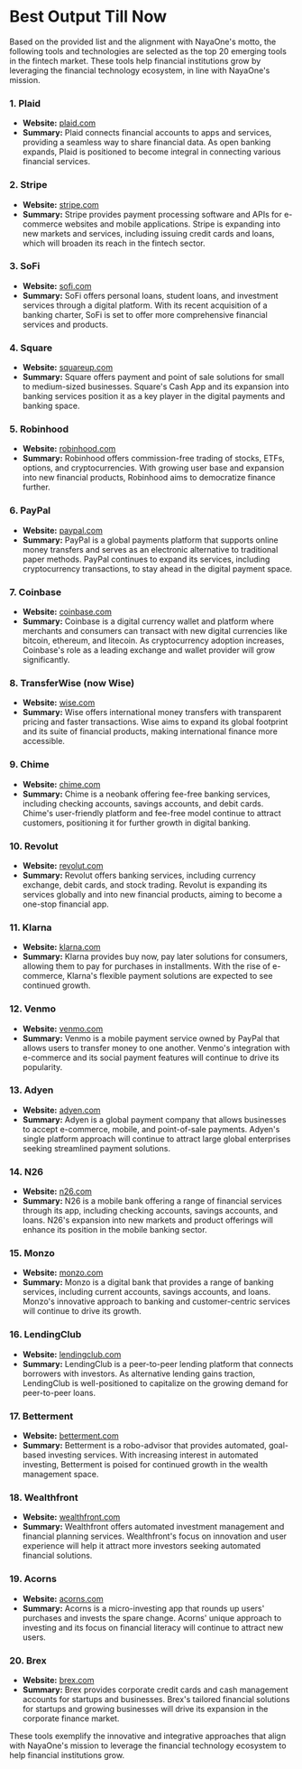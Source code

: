 # Best Output Till Now

Based on the provided list and the alignment with NayaOne's motto, the following tools and technologies are selected as the top 20 emerging tools in the fintech market. These tools help financial institutions grow by leveraging the financial technology ecosystem, in line with NayaOne's mission.

### 1. **Plaid**
   - **Website:** [plaid.com](https://plaid.com)
   - **Summary:** Plaid connects financial accounts to apps and services, providing a seamless way to share financial data. As open banking expands, Plaid is positioned to become integral in connecting various financial services.

### 2. **Stripe**
   - **Website:** [stripe.com](https://stripe.com)
   - **Summary:** Stripe provides payment processing software and APIs for e-commerce websites and mobile applications. Stripe is expanding into new markets and services, including issuing credit cards and loans, which will broaden its reach in the fintech sector.

### 3. **SoFi**
   - **Website:** [sofi.com](https://www.sofi.com)
   - **Summary:** SoFi offers personal loans, student loans, and investment services through a digital platform. With its recent acquisition of a banking charter, SoFi is set to offer more comprehensive financial services and products.

### 4. **Square**
   - **Website:** [squareup.com](https://squareup.com)
   - **Summary:** Square offers payment and point of sale solutions for small to medium-sized businesses. Square's Cash App and its expansion into banking services position it as a key player in the digital payments and banking space.

### 5. **Robinhood**
   - **Website:** [robinhood.com](https://www.robinhood.com)
   - **Summary:** Robinhood offers commission-free trading of stocks, ETFs, options, and cryptocurrencies. With growing user base and expansion into new financial products, Robinhood aims to democratize finance further.

### 6. **PayPal**
   - **Website:** [paypal.com](https://www.paypal.com)
   - **Summary:** PayPal is a global payments platform that supports online money transfers and serves as an electronic alternative to traditional paper methods. PayPal continues to expand its services, including cryptocurrency transactions, to stay ahead in the digital payment space.

### 7. **Coinbase**
   - **Website:** [coinbase.com](https://www.coinbase.com)
   - **Summary:** Coinbase is a digital currency wallet and platform where merchants and consumers can transact with new digital currencies like bitcoin, ethereum, and litecoin. As cryptocurrency adoption increases, Coinbase's role as a leading exchange and wallet provider will grow significantly.

### 8. **TransferWise (now Wise)**
   - **Website:** [wise.com](https://wise.com)
   - **Summary:** Wise offers international money transfers with transparent pricing and faster transactions. Wise aims to expand its global footprint and its suite of financial products, making international finance more accessible.

### 9. **Chime**
   - **Website:** [chime.com](https://www.chime.com)
   - **Summary:** Chime is a neobank offering fee-free banking services, including checking accounts, savings accounts, and debit cards. Chime's user-friendly platform and fee-free model continue to attract customers, positioning it for further growth in digital banking.

### 10. **Revolut**
   - **Website:** [revolut.com](https://revolut.com)
   - **Summary:** Revolut offers banking services, including currency exchange, debit cards, and stock trading. Revolut is expanding its services globally and into new financial products, aiming to become a one-stop financial app.

### 11. **Klarna**
   - **Website:** [klarna.com](https://www.klarna.com)
   - **Summary:** Klarna provides buy now, pay later solutions for consumers, allowing them to pay for purchases in installments. With the rise of e-commerce, Klarna's flexible payment solutions are expected to see continued growth.

### 12. **Venmo**
   - **Website:** [venmo.com](https://venmo.com)
   - **Summary:** Venmo is a mobile payment service owned by PayPal that allows users to transfer money to one another. Venmo's integration with e-commerce and its social payment features will continue to drive its popularity.

### 13. **Adyen**
   - **Website:** [adyen.com](https://adyen.com)
   - **Summary:** Adyen is a global payment company that allows businesses to accept e-commerce, mobile, and point-of-sale payments. Adyen's single platform approach will continue to attract large global enterprises seeking streamlined payment solutions.

### 14. **N26**
   - **Website:** [n26.com](https://n26.com)
   - **Summary:** N26 is a mobile bank offering a range of financial services through its app, including checking accounts, savings accounts, and loans. N26's expansion into new markets and product offerings will enhance its position in the mobile banking sector.

### 15. **Monzo**
   - **Website:** [monzo.com](https://monzo.com)
   - **Summary:** Monzo is a digital bank that provides a range of banking services, including current accounts, savings accounts, and loans. Monzo's innovative approach to banking and customer-centric services will continue to drive its growth.

### 16. **LendingClub**
   - **Website:** [lendingclub.com](https://www.lendingclub.com)
   - **Summary:** LendingClub is a peer-to-peer lending platform that connects borrowers with investors. As alternative lending gains traction, LendingClub is well-positioned to capitalize on the growing demand for peer-to-peer loans.

### 17. **Betterment**
   - **Website:** [betterment.com](https://www.betterment.com)
   - **Summary:** Betterment is a robo-advisor that provides automated, goal-based investing services. With increasing interest in automated investing, Betterment is poised for continued growth in the wealth management space.

### 18. **Wealthfront**
   - **Website:** [wealthfront.com](https://www.wealthfront.com)
   - **Summary:** Wealthfront offers automated investment management and financial planning services. Wealthfront's focus on innovation and user experience will help it attract more investors seeking automated financial solutions.

### 19. **Acorns**
   - **Website:** [acorns.com](https://www.acorns.com)
   - **Summary:** Acorns is a micro-investing app that rounds up users' purchases and invests the spare change. Acorns' unique approach to investing and its focus on financial literacy will continue to attract new users.

### 20. **Brex**
   - **Website:** [brex.com](https://www.brex.com)
   - **Summary:** Brex provides corporate credit cards and cash management accounts for startups and businesses. Brex's tailored financial solutions for startups and growing businesses will drive its expansion in the corporate finance market.

These tools exemplify the innovative and integrative approaches that align with NayaOne's mission to leverage the financial technology ecosystem to help financial institutions grow.
